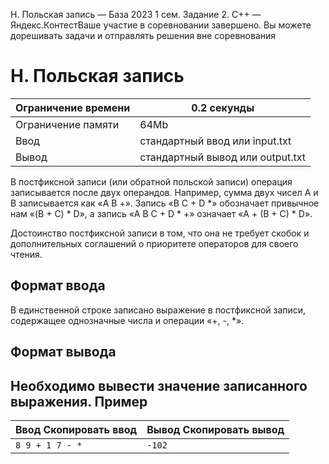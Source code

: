 H. Польская запись — База 2023 1 сем. Задание 2. C++ — Яндекс.КонтестВаше участие в соревновании завершено. Вы можете дорешивать задачи и отправлять решения вне соревнования

# H. Польская запись

| Ограничение времени | 0.2 секунды |
| --- | --- |
| Ограничение памяти | 64Mb |
| Ввод | стандартный ввод или input.txt |
| Вывод | стандартный вывод или output.txt |

В постфиксной записи (или обратной польской записи) операция записывается после двух операндов. Например, сумма двух чисел
A
и B
записывается как «A B +». Запись «B C + D \*» обозначает
привычное нам «(B + C) * D», а запись «A B C +
D * +» означает «A + (B + C) * D».

Достоинство постфиксной записи в том, что она не требует скобок и дополнительных соглашений о
приоритете операторов для своего чтения.

## Формат ввода

В единственной строке записано выражение в постфиксной записи, содержащее однозначные числа и операции «+, -, \*».

## Формат вывода

## Необходимо вывести значение записанного выражения. Пример

| Ввод Скопировать ввод | Вывод Скопировать вывод |
| --- | --- |
| `8 9 + 1 7 - * ` | `-102 ` |
